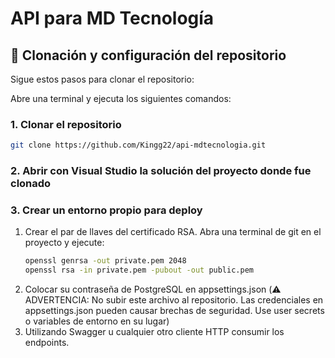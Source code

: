 # API para MD Tecnología

## :wrench: Clonación y configuración del repositorio

Sigue estos pasos para clonar el repositorio:

Abre una terminal y ejecuta los siguientes comandos:

### 1. Clonar el repositorio

```bash
git clone https://github.com/Kingg22/api-mdtecnologia.git
```

### 2. Abrir con Visual Studio la solución del proyecto donde fue clonado

### 3. Crear un entorno propio para deploy

1. Crear el par de llaves del certificado RSA. Abra una terminal de git en el proyecto y ejecute:
   ```bash
   openssl genrsa -out private.pem 2048
   openssl rsa -in private.pem -pubout -out public.pem
   ```
2. Colocar su contraseña de PostgreSQL en appsettings.json (⚠️ ADVERTENCIA: No subir este archivo al repositorio. Las credenciales en appsettings.json pueden causar brechas de seguridad. Use user secrets o variables de entorno en su lugar)
3. Utilizando Swagger u cualquier otro cliente HTTP consumir los endpoints.
